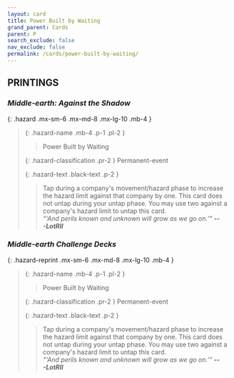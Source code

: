 ```yaml
---
layout: card
title: Power Built by Waiting
grand_parent: Cards
parent: P
search_exclude: false
nav_exclude: false
permalink: /cards/power-built-by-waiting/
---
```


## PRINTINGS


### _Middle-earth: Against the Shadow_

{: .hazard .mx-sm-6 .mx-md-8 .mx-lg-10 .mb-4 }
> {: .hazard-name .mb-4 .p-1 .pl-2 }
> > <div class="hazard-mp"></div>
> > <div class="card-name">Power Built by Waiting</div>
>
> {: .hazard-classification .pr-2 }
> Permanent-event
>
> {: .hazard-text .black-text .p-2 }
> > Tap during a company's movement/hazard phase to increase the hazard limit against that company by one. This card does not untap during your untap phase. You may use two against a company's hazard limit to untap this card.   <br>_“‘And perils known and unknown will grow as we go on.’”_ ***---&#65279;LotRII*** 
>

### _Middle-earth Challenge Decks_

{: .hazard-reprint .mx-sm-6 .mx-md-8 .mx-lg-10 .mb-4 }
> {: .hazard-name .mb-4 .p-1 .pl-2 }
> > <div class="hazard-mp"></div>
> > <div class="card-name">Power Built by Waiting</div>
>
> {: .hazard-classification .pr-2 }
> Permanent-event
>
> {: .hazard-text .black-text .p-2 }
> > Tap during a company's movement/hazard phase to increase the hazard limit against that company by one. This card does not untap during your untap phase. You may use two against a company's hazard limit to untap this card.   <br>_“‘And perils known and unknown will grow as we go on.’”_ ***---&#65279;LotRII*** 
>
